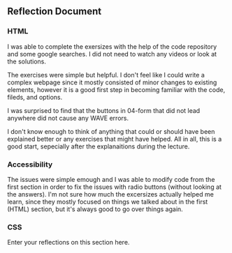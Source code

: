 ## Reflection Document

### HTML

I was able to complete the exersizes with the help of the code repository and some google searches. I did not need to watch any videos or look at the solutions.

The exercises were simple but helpful. I don't feel like I could write a complex webpage since it mostly consisted of minor changes to existing elements, however it is a good first step in becoming familiar with the code, fileds, and options.

I was surprised to find that the buttons in 04-form that did not lead anywhere did not cause any WAVE errors.

I don't know enough to think of anything that could or should have been explained better or any exercises that might have helped. All in all, this is a good start, sepecially after the explanaitions during the lecture.

### Accessibility

The issues were simple emough and I was able to modify code from the first section in order to fix the issues with radio buttons (without looking at the answers). I'm not sure how much the excersizes actually helped me learn, since they mostly focused on things we talked about in the first (HTML) section, but it's always good to go over things again.

### CSS

Enter your reflections on this section here.

